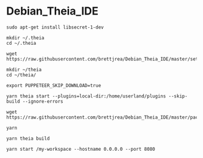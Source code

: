 # Debian_Theia_IDE
```
sudo apt-get install libsecret-1-dev
```

```
mkdir ~/.theia
cd ~/.theia
```

```
wget https://raw.githubusercontent.com/brettjrea/Debian_Theia_IDE/master/settings.json
```

```
mkdir ~/theia
cd ~/theia/
```

```
export PUPPETEER_SKIP_DOWNLOAD=true
```

```
yarn theia start --plugins=local-dir:/home/userland/plugins --skip-build --ignore-errors
```

```
wget https://raw.githubusercontent.com/brettjrea/Debian_Theia_IDE/master/package.json
```

```
yarn
```

```
yarn theia build
```

```
yarn start /my-workspace --hostname 0.0.0.0 --port 8080
```


